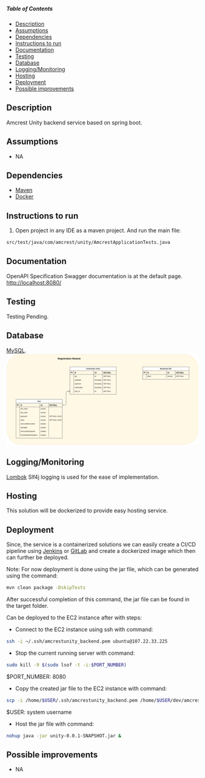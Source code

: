 ##### Table of Contents
* [Description](#description)  
* [Assumptions](#assumptions)  
* [Dependencies](#dependencies)  
* [Instructions to run](#instructions-to-run)  
* [Documentation](#documentation)  
* [Testing](#testing)  
* [Database](#database)  
* [Logging/Monitoring](#loggingmonitoring)  
* [Hosting](#hosting)  
* [Deployment](#deployment)  
* [Possible improvements](#possible-improvements)  

<a name="description"></a>
## Description
Amcrest Unity backend service based on spring boot.

<a name="assumptions"></a>
## Assumptions
* NA

<a name="dependencies"></a>
## Dependencies
* [Maven](https://maven.apache.org/)
* [Docker](https://www.docker.com/)

<a name="instructions-to-run"></a>
## Instructions to run
1. Open project in any IDE as a maven project. And run the main file:
```bash
src/test/java/com/amcrest/unity/AmcrestApplicationTests.java
``` 

<a name="documentation"></a>
## Documentation
OpenAPI Specification Swagger documentation is at the default page.  
[http://localhost:8080/](http://localhost:8080/)


<a name="testing"></a>
## Testing
Testing Pending.

<a name="database"></a>
## Database
[MySQL](https://www.mysql.com/).  
![ER Diagram](erdiag.drawio.png?raw=true "ER Diagram")

<a name="loggingmonitoring"></a>
## Logging/Monitoring
[Lombok](https://projectlombok.org/) Slf4j logging is used for the ease of implementation.

<a name="hosting"></a>
## Hosting
This solution will be dockerized to provide easy hosting service.

<a name="deployment"></a>
## Deployment
Since, the service is a containerized solutions we can easily create a CI/CD pipeline using [Jenkins](https://www.jenkins.io/)
or [GitLab](https://docs.gitlab.com/ee/ci/) and create a dockerized image which then can further be deployed.

Note: For now deployment is done using the jar file, which can be generated using the command:
```bash
mvn clean package -DskipTests
```
After successful completion of this command, the jar file can be found in the target folder.

Can be deployed to the EC2 instance after with steps:  
* Connect to the EC2 instance using ssh with command:  
```bash
ssh -i ~/.ssh/amcrestunity_backend.pem ubuntu@107.22.33.225
```

* Stop the current running server with command:  
```bash
sudo kill -9 $(sudo lsof -t -i:$PORT_NUMBER)
```
$PORT_NUMBER: 8080

* Copy the created jar file to the EC2 instance with command:  
```bash
scp -i /home/$USER/.ssh/amcrestunity_backend.pem /home/$USER/dev/amcrest_unity/target/unity-0.0.1-SNAPSHOT.jar ubuntu@107.22.33.225:/home/ubuntu/
```
$USER: system username

* Host the jar file with command:
```bash
nohup java -jar unity-0.0.1-SNAPSHOT.jar &
```

<a name="possible-improvements"></a>
## Possible improvements
* NA
